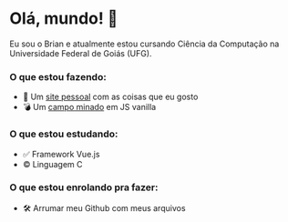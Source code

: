 # Olá, mundo! 👋
Eu sou o Brian e atualmente estou cursando Ciência da Computação na Universidade Federal de Goiás (UFG).

### O que estou fazendo:
- 🧱 Um [site pessoal](https://brianmath.github.io/) com as coisas que eu gosto
- 💣 Um [campo minado](https://brianmath.github.io/DesafiosWEB/CampoMinado/) em JS vanilla

### O que estou estudando:
- ✅ Framework Vue.js
- © Linguagem C

### O que estou enrolando pra fazer:
- 🛠 Arrumar meu Github com meus arquivos
